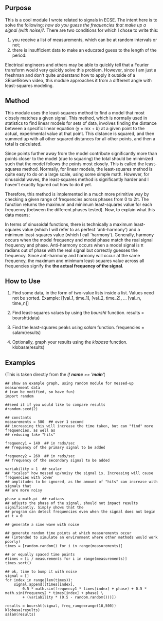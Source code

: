 ## Purpose

This is a cool module I wrote related to signals in ECSE. The intent here is to solve the following:
*how do you guess the frequencies that make up a signal (with noise)?*. There are two conditions for which
I chose to write this:

1. you receive a list of measurements, which can be at random intervals or not;
2. there is insufficient data to make an educated guess to the length of the period.

Electrical engineers and others may be able to quickly tell that a Fourier transform would very quickly solve this
problem. However, since I am just a freshman and don't quite understand how to apply it outside of a 3Blue1Brown video,
this module approaches it from a different angle with least-squares modeling.

## Method

This module uses the least-squares method to find a model that most closely matches a given signal. This method, which
is normally used in statistics to find linear models for sets of data, involves finding the distance between a specific
linear equation (y = mx + b) at a given point to the actual, experimental value at that point. This distance is squared,
and then summed up with all other squared distances for all other points, and then a total is calculated.

Since points further away from the model contribute significantly more than points closer to the model (due to squaring)
the total should be minimized such that the model follows the points most closely. This is called the least-squares
method. Normally, for linear models, the least-squares method is quite easy to do on a large scale, using some simple math.
However, for sinusoidal waves, the least-squares method is significantly harder and I haven't exactly figured out how to
do it yet.

Therefore, this method is implemented in a much more primitive way by checking a given range of frequencies across phases
from 0 to 2π. The function returns the maximum and minimum least-squares value for each frequency (between the
different phases tested). Now, to explain what this data means;

In terms of sinusoidal functions, there is technically a maximum least-squares value (which
I will refer to as perfect 'anti-harmony') and a minimum least-squares value (which I call 'harmony'). Generally,
harmony occurs when the model frequency and model phase match the real signal frequency and phase. Anti-harmony occurs
when a model signal is π radians out of phase with the real signal but correctly guesses the frequency. Since
anti-harmony and harmony will occur at the same frequency, the maximum and minimum least-squares value across all
frequencies signify the **the actual frequency of the signal.**

## How to Use

1. Find some data, in the form of two-value lists inside a list. Values need not be sorted. Example:
[[val_1, time_1], [val_2, time_2], ... [val_n, time_n]]

2. Find least-squares values by using the *boursht* function.
results = boursht(data)

3. Find the least-squares peaks using *salam* function.
frequencies = salam(results)

4. Optionally, graph your results using the *klobasa* function.
klobasa(results)

## Examples

(This is taken directly from the *if __name__ == '__main__'*)

    ## show an example graph, using random module for messed-up measurement data
    # (can be modified, so have fun)
    import random

    ##seed it if you would like to compare results
    #random.seed(2)

    ## constants
    measurements = 500  ## over 1 second
    ## increasing this will increase the time taken, but can "find" more frequencies, as well as
    ## reducing fake "hits"

    frequency1 = 140  ## in rads/sec
    ## frequency of the primary signal to be added

    frequency2 = 260  ## in rads/sec
    ## frequency of the secondary signal to be added

    variability = 1  ## scalar
    ## "scales" how messed up/noisy the signal is. Increasing will cause frequencies with lower
    ## amplitudes to be ignored, as the amount of "hits" can increase with signals that
    ## are more noisy

    phase = math.pi  ## radians
    ## adjusts the phase of the signal, should not impact results significantly. Simply shows that the
    ## program can detect frequencies even when the signal does not begin at t = 0

    ## generate a sine wave with noise

    ## generate random time points at which measurements occur
    ## (intended to simulate an environment where other methods would work poorly)
    times = [random.random() for i in range(measurements)]

    ## or equally spaced time points
    #times = [i / measurements for i in range(measurements)]
    times.sort()

    ## ok, time to bump it with noise
    signal = []
    for index in range(len(times)):
        signal.append([times[index],
            0.5 * math.sin(frequency1 * times[index] + phase) + 0.5 * math.sin(frequency2 * times[index] + phase) \
            + (variability * (0.5 - random.random()))])

    results = boursht(signal, freq_range=range(10,500))
    klobasa(results)
    salam(results)